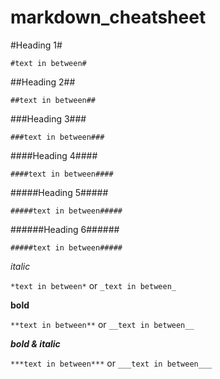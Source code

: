 # markdown_cheatsheet

#Heading 1#

``#text in between#``

##Heading 2##

``##text in between##``

###Heading 3###

``###text in between###``

####Heading 4####

``####text in between####``

#####Heading 5#####

``#####text in between#####``

######Heading 6######

``#####text in between#####``

*italic*

``*text in between*`` or ``_text in between_``

**bold**

``**text in between**`` or ``__text in between__``


***bold & italic*** 

``***text in between***`` or ``___text in between___``



